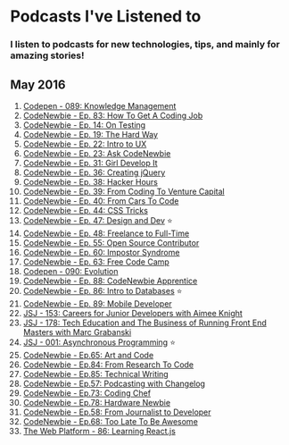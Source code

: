 # Podcasts I've Listened to

### I listen to podcasts for new technologies, tips, and mainly for amazing stories!

May 2016
--------
1. [Codepen - 089: Knowledge Management](https://blog.codepen.io/2016/05/10/089-knowledge-management/)
2. [CodeNewbie - Ep. 83: How To Get A Coding Job](http://www.codenewbie.org/podcast/how-to-get-a-coding-job)
3. [CodeNewbie - Ep. 14: On Testing](http://www.codenewbie.org/podcast/on-testing)
4. [CodeNewbie - Ep. 19: The Hard Way](http://www.codenewbie.org/podcast/the-hard-way)
5. [CodeNewbie - Ep. 22: Intro to UX](http://www.codenewbie.org/podcast/intro-to-ux)
6. [CodeNewbie - Ep. 23: Ask CodeNewbie](http://www.codenewbie.org/podcast/ask-codenewbie)
7. [CodeNewbie - Ep. 31: Girl Develop It](http://www.codenewbie.org/podcast/girl-develop-it)
8. [CodeNewbie - Ep. 36: Creating jQuery](http://www.codenewbie.org/podcast/creating-jquery)
9. [CodeNewbie - Ep. 38: Hacker Hours](http://www.codenewbie.org/podcast/hacker-hours)
10. [CodeNewbie - Ep. 39: From Coding To Venture Capital](http://www.codenewbie.org/podcast/from-coding-to-venture-capital)
11. [CodeNewbie - Ep. 40: From Cars To Code](http://www.codenewbie.org/podcast/from-cars-to-code)
12. [CodeNewbie - Ep. 44: CSS Tricks](http://www.codenewbie.org/podcast/css-tricks)
13. [CodeNewbie - Ep. 47: Design and Dev](http://www.codenewbie.org/podcast/design-and-dev) :star:
14. [CodeNewbie - Ep. 48: Freelance to Full-Time](http://www.codenewbie.org/podcast/freelance-to-full-time)
15. [CodeNewbie - Ep. 55: Open Source Contributor](http://www.codenewbie.org/podcast/open-source-contributor)
16. [CodeNewbie - Ep. 60: Impostor Syndrome](http://www.codenewbie.org/podcast/impostor-syndrome)
17. [CodeNewbie - Ep. 63: Free Code Camp](http://www.codenewbie.org/podcast/free-code-camp)
18. [Codepen - 090: Evolution](https://blog.codepen.io/2016/05/18/090-evolution/)
19. [CodeNewbie - Ep. 88: CodeNewbie Apprentice](http://www.codenewbie.org/podcast/codenewbie-apprentice)
20. [CodeNewbie - Ep. 86: Intro to Databases](http://www.codenewbie.org/podcast/intro-to-databases) :star:
21. [CodeNewbie - Ep. 89: Mobile Developer](http://www.codenewbie.org/podcast/mobile-developer)
22. [JSJ - 153: Careers for Junior Developers with Aimee Knight](https://devchat.tv/js-jabber/153-jsj-careers-for-junior-developers-with-aimee-knight)
23. [JSJ - 178: Tech Education and The Business of Running Front End Masters with Marc Grabanski](https://devchat.tv/js-jabber/178-jsj-tech-education-and-the-business-of-running-front-end-masters-with-marc-grabanski)
24. [JSJ - 001: Asynchronous Programming](https://devchat.tv/js-jabber/001-jsj-asynchronous-programming) :star:
25. [CodeNewbie - Ep.65: Art and Code](http://www.codenewbie.org/podcast/art-and-code)
26. [CodeNewbie - Ep.84: From Research To Code](http://www.codenewbie.org/podcast/from-research-to-code)
27. [CodeNewbie - Ep.85: Technical Writing](http://www.codenewbie.org/podcast/technical-writing)
28. [CodeNewbie - Ep.57: Podcasting with Changelog](http://www.codenewbie.org/podcast/podcasting-with-changelog)
29. [CodeNewbie - Ep.73: Coding Chef](http://www.codenewbie.org/podcast/coding-chef)
30. [CodeNewbie - Ep.78: Hardware Newbie](http://www.codenewbie.org/podcast/hardware-newbie)
31. [CodeNewbie - Ep.58: From Journalist to Developer](http://www.codenewbie.org/podcast/from-journalist-to-developer)
32. [CodeNewbie - Ep.68: Too Late To Be Awesome](http://www.codenewbie.org/podcast/too-late-to-be-awesome)
33. [The Web Platform - 86: Learning React.js](http://thewebplatformpodcast.com/86-learning-reactjs)
